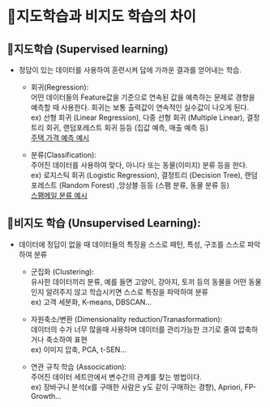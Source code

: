 # :book:지도학습과 비지도 학습의 차이

## :memo:지도학습 (Supervised learning)
- 정답이 있는 데이터를 사용하여 훈련시켜 답에 가까운 결과를 얻어내는 학습.  

  - 회귀(Regression):  
  어떤 데이터들의 Feature값을 기준으로 연속된 값을 예측하는 문제로 경향을 예측할 때 사용한다. 회귀는 보통 출력값이 연속적인 실수값이 나오게 된다.   
  ex) 선형 회귀 (Linear Regression), 다중 선형 회귀 (Multiple Linear), 결정트리 회귀, 랜덤포레스트 회귀 등등 (집값 예측, 매출 예측 등)  
[주택 가격 예측 예시](https://tensorflow.blog/%EC%BC%80%EB%9D%BC%EC%8A%A4-%EB%94%A5%EB%9F%AC%EB%8B%9D/3-6-%EC%A3%BC%ED%83%9D-%EA%B0%80%EA%B2%A9-%EC%98%88%EC%B8%A1-%ED%9A%8C%EA%B7%80-%EB%AC%B8%EC%A0%9C/)

  - 분류(Classification):  
    주어진 데이터를 사용하여 맞다, 아니다 또는 동물(이미지) 분류 등을 한다.  
    ex) 로지스틱 회귀 (Logistic Regression), 결정트리 (Decision Tree), 랜덤 포레스트 (Random Forest)
,앙상블 등등 (스팸 분류, 동물 분류 등)  
    [스팸메일 분류 예시](https://wikidocs.net/22894)


## :memo:비지도 학습 (Unsupervised Learning):
- 데이터에 정답이 없을 때 데이터들의 특징을 스스로 패턴, 특성, 구조를 스스로 파악하여 분류  

  - 군집화 (Clustering):    
    유사한 데이터끼리 분류, 예를 들면 고양이, 강아지, 토끼 등의 동물을 어떤 동물인지 알려주지 않고 학습시키면 스스로 특징을 파악하여 분류  
    ex) 고객 세분화, K-means, DBSCAN...
    
  - 자원축소/변환 (Dimensionality reduction/Tranasformation):  
    데이터의 수가 너무 많을때 사용하며 데이터를 관리가능한 크기로 줄여 압축하거나 축소하여 표현  
    ex) 이미지 압축, PCA, t-SEN...

  - 연관 규칙 학습 (Assocication):  
    주어진 데이터 세트안에서 변수간의 관계를 찾는 벙법이다.  
    ex) 장바구니 분석(x를 구매한 사람은 y도 같이 구매하는 경향), Apriori, FP-Growth...
